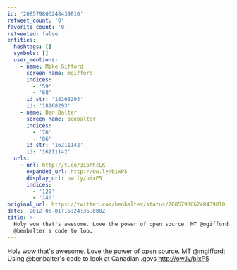 ```yaml
---
id: '208579806248439810'
retweet_count: '0'
favorite_count: '0'
retweeted: false
entities:
  hashtags: []
  symbols: []
  user_mentions:
    - name: Mike Gifford
      screen_name: mgifford
      indices:
        - '59'
        - '68'
      id_str: '18268293'
      id: '18268293'
    - name: Ben Balter
      screen_name: benbalter
      indices:
        - '76'
        - '86'
      id_str: '16211142'
      id: '16211142'
  urls:
    - url: http://t.co/3iphhcLK
      expanded_url: http://ow.ly/bixP5
      display_url: ow.ly/bixP5
      indices:
        - '120'
        - '140'
original_url: https://twitter.com/benbalter/status/208579806248439810
date: '2012-06-01T15:24:35.000Z'
title: >-
  Holy wow that's awesome. Love the power of open source. MT @mgifford: Using
  @benbalter's code to loo…
---
```


Holy wow that's awesome. Love the power of open source. MT @mgifford: Using @benbalter's code to look at Canadian .govs http://ow.ly/bixP5
